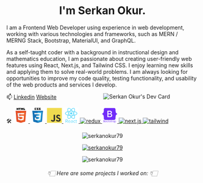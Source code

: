 
<h1 align="center">I'm Serkan Okur.</h1> 
I am a Frontend Web Developer using experience in web development, working with various technologies and frameworks, such as MERN / MERNG Stack, Bootstrap, MaterialUI, and GraphQL.

As a self-taught coder with a background in instructional design and mathematics education, I am passionate about creating user-friendly web features using React, Next.js, and Tailwind CSS. I enjoy learning new skills and applying them to solve real-world problems. I am always looking for opportunities to improve my code quality, testing functionality, and usability of the web products and services I develop.


<a href="https://app.daily.dev/serkanokur"><img src="https://api.daily.dev/devcards/a70d5dfbe2144f9eac0e5697fd0bbd1a.png?r=2vl" width="250" alt="Serkan Okur's Dev Card"  align="right"/></a>



📫  [Linkedin](https://www.linkedin.com/in/serkan-okur-97623728/) [Website](https://serkanokur.com/)


 🛠 
<a href="https://www.w3.org/html/" target="_blank"> <img src="https://raw.githubusercontent.com/devicons/devicon/master/icons/html5/html5-original-wordmark.svg" alt="html5" width="40" height="40"/> </a><a href="https://www.w3schools.com/css/" target="_blank"> <img src="https://raw.githubusercontent.com/devicons/devicon/master/icons/css3/css3-original-wordmark.svg" alt="css3" width="40" height="40"/> </a>  <a href="https://developer.mozilla.org/en-US/docs/Web/JavaScript" target="_blank"> <img src="https://raw.githubusercontent.com/devicons/devicon/master/icons/javascript/javascript-original.svg" alt="javascript" width="40" height="40"/> </a><a href="https://reactjs.org/" target="_blank"> <img src="https://raw.githubusercontent.com/devicons/devicon/master/icons/react/react-original-wordmark.svg" alt="react" width="40" height="40"/> </a><a href="https://redux.js.org/" target="_blank"><img src="https://d33wubrfki0l68.cloudfront.net/0834d0215db51e91525a25acf97433051f280f2f/c30f5/img/redux.svg" alt="redux" width="40" height="40"/> </a><a href="https://getbootstrap.com" target="_blank"> <img src="https://raw.githubusercontent.com/devicons/devicon/master/icons/bootstrap/bootstrap-plain-wordmark.svg" alt="bootstrap" width="40" height="40"/> </a>
<a href="https://nextjs.org/" target="_blank"> <img src="https://cdn.worldvectorlogo.com/logos/next-js.svg" alt="next.js" width="40" height="40"/> </a>
<a href="https://tailwindcss.com/" target="_blank"> <img src="https://upload.wikimedia.org/wikipedia/commons/thumb/d/d5/Tailwind_CSS_Logo.svg/2048px-Tailwind_CSS_Logo.svg.png" alt="tailwind" width="40" height="40"/> </a>

<p align="center"> 

<img align="center" height='130' src="https://github-readme-streak-stats.herokuapp.com/?user=serkanokur79&" alt="serkanokur79" />
  </p><p align="center"> 
<a href="https://github.com/ryo-ma/github-profile-trophy"><img src="https://github-profile-trophy.vercel.app/?username=serkanokur79" alt="serkanokur79" height='100' /></a> 
</p>
<p align="center"> <img src="https://komarev.com/ghpvc/?username=serkanokur79&label=Profile%20views&color=0e75b6&style=flat" alt="serkanokur79"  /> 

</p>


<h6 align="center">👇🏻 Here are some projects I worked on: 👇🏻</h6>




